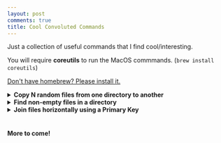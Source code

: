 ```yaml
---
layout: post
comments: true
title: Cool Convoluted Commands
---
```


Just a collection of useful commands that I find cool/interesting.
&nbsp;


You will require **coreutils** to run the MacOS commmands. (`brew install coreutils`) 
&nbsp;

[Don't have homebrew? Please install it.](https://brew.sh/)
&nbsp;
&nbsp;
&nbsp;
<style>
         pre {
            overflow-x: auto;
            white-space: pre-wrap;
            white-space: -moz-pre-wrap;
            white-space: -pre-wrap;
            white-space: -o-pre-wrap;
            word-wrap: break-word;
         }
</style>


<details><summary><b>Copy N random files from one directory to another</b></summary>
<p> 
Good for messing around with a small sample from a large dataset. You can also add a regex pattern if you wish to filter.<br>

MacOS:<br>
<pre>
gshuf -zn <i>FILE_COUNT</i> -e <i>PATTERN</i> | xargs -0 gcp -vt <i>TARGET_DIR</i>
</pre>


Linux:<br>
<pre>
shuf -zn <i>FILE_COUNT</i> -e <i>PATTERN</i> | xargs -0 cp -vt <i>TARGET_DIR</i>
</pre>
</p>

<p>You may encounter an error: <code>shuf: Argument list too long</code> <br>
In this case, we can pipe the arguments as follows: <br>

MacOS:<br>
<pre>
find <i>SOURCE_DIR</i> -mindepth 1 -maxdepth 1 ! -name <i>PATTERN</i> -print0 | gshuf -n <i>FILE_COUNT</i> -z | xargs -0 gcp -t <i>TARGET_DIR</i>
</pre>

Linux:<br>
<pre>
find <i>SOURCE_DIR</i> -mindepth 1 -maxdepth 1 ! -name <i>PATTERN</i> -print0 | shuf -n <i>FILE_COUNT</i> -z | xargs -0  cp -t <i>TARGET_DIR</i>
</pre>
</p>

<p>You can even tweak these commands so that you can copy N random <b>lines</b> from one file to another . Useful in those cases where all your data is in one file. (<b>Hint:</b> use 🐱)</p>


</details>


<details><summary><b>Find non-empty files in a directory</b></summary>
<p>

Same for MacOS and Linux <br>
<pre>
find <i>DIR_NAME</i> -not -empty -ls 
</pre>
</p>
<p>
You can change this command to find the names of the empty file names. <br>
<pre>
find <i>DIR_NAME</i> -empty -ls
</pre>
</p>
<p>
And to find the number of files, simply pipe the output of any of these commands to <code>wc - l</code>
</p>
</details>



<details><summary><b>Join files horizontally using a Primary Key</b></summary>
<p>
Same for MacOS and Linux <br>
</p>
<p>
Useful for joining CSV's. This process requires that your data is complete and clean, so not sure how useful this is. However, it's a very fast procedure to join two CSVs after removing missing information (I will add a few commands that can help with this!). 
</p>
<p>
Suppose you have the following two CSV's: <br>
<pre>
% cat 1.csv
Arjun,Purple,MacOS,Table Tennis
Sanja,Black,Ubuntu,Netflix
Russell,Red,Windows,Dota2


% cat 2.csv
Russell,C++
Sanja,Pyhon
Arjun,PHP
</pre>
<br>
And we want to create a single CSV using the names as our primary key.<br>

We could do the following:<br>

Sort both files by their primary key (located in the first column).<br>
<pre>
sort -t"," -k1  1.csv > 1_sorted.csv
sort -t"," -k1  2.csv > 2_sorted.csv
</pre><
Now cut the 2nd column from <code>2_sorted</code> and add to <code>1_sorted</code> using the <code>cut</code> and <code>paste</code> commands.<br>
<pre>
cut -d',' -f2 2_sorted.csv > 2_sorted_fav_lang.csv
paste -d, 1_sorted.csv 2_sorted_fav_lang.csv > final.csv
</pre>
Let's take a look:<br>
<pre>
> cat final.csv
Arjun,Purple,MacOS,Table Tennis,PHP
Russell,Red,Windows,Dota2,C++
Sanja,Black,Ubuntu,Netflix,Pyhon
</pre>
</p>
</details>
&nbsp;
&nbsp;
&nbsp;

#### More to come!
&nbsp;
&nbsp;
&nbsp;
&nbsp;








